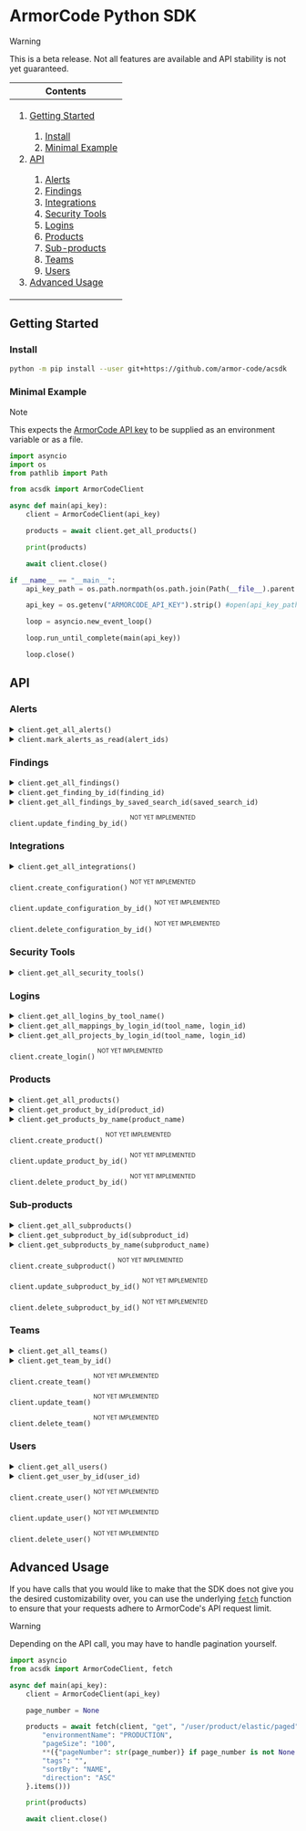 <!-- <img height="128px" width="128px" align="right" /> -->

# ArmorCode Python SDK

> [!WARNING]
> This is a beta release. Not all features are available and API stability is not yet guaranteed.

<table>
	<thead>
		<tr>
			<th align="center"><strong>Contents</strong></th>
		</tr>
	</thead>
	<tbody>
		<tr>
			<td>
				<ol>
					<li><a href="#getting-started">Getting Started</a></li>
					<ol>
						<li><a href="#install">Install</a></li>
						<li><a href="#minimal-example">Minimal Example</a></li>
					</ol>
					<li><a href="#api">API</a></li>
					<ol>
						<li><a href="#alerts">Alerts</a></li>
						<li><a href="#findings">Findings</a></li>
						<li><a href="#integrations">Integrations</a></li>
						<li><a href="#security-tools">Security Tools</a></li>
						<li><a href="#logins">Logins</a></li>
						<li><a href="#products">Products</a></li>
						<li><a href="#sub-products">Sub-products</a></li>
						<li><a href="#teams">Teams</a></li>
						<li><a href="#users">Users</a></li>
					</ol>
					<li><a href="#advanced-usage">Advanced Usage</a></li>
				</ol>
			</td>
		</tr>
	</tbody>
</table>


## Getting Started

### Install

```sh
python -m pip install --user git+https://github.com/armor-code/acsdk
```

### Minimal Example

> [!Note]
> This expects the [ArmorCode API key](https://support.armorcode.com/hc/en-us/articles/19447589108499-Generating-ArmorCode-API-Key) to be supplied as an environment variable or as a file.

```python
import asyncio
import os
from pathlib import Path

from acsdk import ArmorCodeClient

async def main(api_key):
    client = ArmorCodeClient(api_key)

    products = await client.get_all_products()

    print(products)

    await client.close()

if __name__ == "__main__":
    api_key_path = os.path.normpath(os.path.join(Path(__file__).parent.absolute(), "ArmorCode_API_key.txt"))

    api_key = os.getenv("ARMORCODE_API_KEY").strip() #open(api_key_path, "r").read().strip()

    loop = asyncio.new_event_loop()

    loop.run_until_complete(main(api_key))

    loop.close()
```

## API

### Alerts

<details><summary><code>client.get_all_alerts()</code></summary>

#### Example:

<table>
	<tbody>
		<tr>
			<th width="441"><strong>Python</strong></td>
			<th width="441"><strong>REST</strong></td>
		</tr>
		<tr>
			<td>

```python
alerts = await client.get_all_alerts()
```
</td>
			<td>

```http
GET https://app.armorcode.com/api/alerts
    ?severity=CRITICAL,HIGH
    &page=0
    &size=10
    &sort=createdAt,desc
```
</td>
		</tr>
	</tbody>
</table>

#### Response:

```json
{
    "content": [
        {
            "id": "A-1",
            "severity": "MEDIUM",
            "status": "OPEN",
            "armorcodeTicketId": "null",
            "ticketUrl": null,
            "title": "1 new GITLAB repository synced for installation 11214",
            "description": "1 new GITLAB repository synced for installation 11214",
            "product": {
                "id": null,
                "name": null
            },
            "subProduct": {
                "id": null,
                "name": null
            },
            "environment": {
                "id": null,
                "name": null
            },
            "createdAt": 1718025431642,
            "updatedAt": 1718025431642,
            "assignee": {
                "id": null,
                "name": null
            },
            "sourceName": "GIT_NEW_REPO_SYNCED",
            "notificationId": null,
            "state": "UNREAD",
            "payload": "{\"installationName\":\"INSTALLATION_NAME\",\"loginId\":11214,\"installationId\":11214,\"toolName\":\"GITLAB\"}",
            "category": "Integration"
        }
    ],
    "pageable": {
        "pageNumber": 0,
        "pageSize": 100,
        "sort": {
            "empty": false,
            "sorted": true,
            "unsorted": false
        },
        "offset": 0,
        "paged": true,
        "unpaged": false
    },
    "last": true,
    "totalElements": 1,
    "totalPages": 1,
    "first": true,
    "size": 100,
    "number": 0,
    "sort": {
        "empty": false,
        "sorted": true,
        "unsorted": false
    },
    "numberOfElements": 1,
    "empty": false
}
```

</details>

<details><summary><code>client.mark_alerts_as_read(alert_ids)</code></summary>

#### Example:

<table>
	<tbody>
		<tr>
			<th width="441"><strong>Python</strong></td>
			<th width="441"><strong>REST</strong></td>
		</tr>
		<tr>
			<td>

```python
await client.mark_alerts_as_read(alert_ids)
```
</td>
			<td>

```http
PUT https://app.armorcode.com/api/alerts/update
Content-Type: application/json

{
    "state": "READ",
    "id": ["1116"]
}
```
</td>
		</tr>
	</tbody>
</table>

#### Response:

```
Updated Alerts
```

</details>

### Findings

<details><summary><code>client.get_all_findings()</code></summary>

#### Example:

<table>
	<tbody>
		<tr>
			<th width="441"><strong>Python</strong></td>
			<th width="441"><strong>REST</strong></td>
		</tr>
		<tr>
			<td>

```python
findings = await client.get_all_findings()
```
</td>
			<td>

```http
POST https://app.armorcode.com/user/findings/
Content-Type: application/json

{
    "filters": {},
    "ignoreDuplicate": true,
    "ignoreMitigated": null,
    "sort": "",
    "sortColumns": [],
    "ticketStatusRequired": true,
    "page": 0,
    "size": 100
}
```
</td>
		</tr>
	</tbody>
</table>

#### Response:

```json
{
    "content": [
        {
            "ruleId": [
                "1.327",
                "1.20"
            ],
            "mitigation": "Patched version: 4.2.2",
            "impact": null,
            "stepsToReproduce": null,
            "description": "Versions 4.2.1 and earlier of `jsonwebtoken` are affected by a verification bypass vulnerability. This is a result of weak validation of the JWT algorithm type, occuring when an attacker is allowed to arbitrarily specify the JWT algorithm.\n\n\n\n\n## Recommendation\n\nUpdate to version 4.2.2 or later.\n\n ### References: \n- https://nvd.nist.gov/vuln/detail/CVE-2015-9235\n- https://github.com/auth0/node-jsonwebtoken/commit/1bb584bc382295eeb7ee8c4452a673a77a68b687\n- https://auth0.com/blog/2015/03/31/critical-vulnerabilities-in-json-web-token-libraries/\n- https://github.com/advisories/GHSA-c7hr-j4mj-j2w6\n- https://www.npmjs.com/advisories/17\n- https://www.timmclean.net/2015/02/25/jwt-alg-none.html",
            "source": "Dependabot",
            "severity": "CRITICAL",
            "armorcodeCategory": "Secrets",
            "findingCategory": "Vulnerability",
            "category": "Vulnerability",
            "status": "OPEN",
            "productStatus": "Active",
            "subProductStatuses": "Active",
            "id": 659573042,
            "tid": 161,
            "policy": null,
            "lastUpdated": 1717526668000,
            "createdAt": 1715361339000,
            "externalMappings": {},
            "title": "jsonwebtoken : = 0.4.0 - Verification Bypass in jsonwebtoken",
            "armorcodeTicket": [],
            "toolSeverity": "CRITICAL",
            "cwe": [
                "20"
            ],
            "cve": [
                "CVE-2015-9235"
            ],
            "product": {
                "id": 158036,
                "name": "PRODUCT_NAME"
            },
            "subProduct": {
                "id": 346991,
                "name": "SUBPRODUCT_NAME"
            },
            "environment": {
                "id": 679687,
                "name": "Production"
            },
            "securityOwner": {
                "id": null,
                "name": null
            },
            "owner": {
                "id": null,
                "name": null
            },
            "developer": "bjenkins-armorcode@gmail.com",
            "developerName": "Brian Jenkins",
            "toolId": "RVA_kwDOLpS_Gc8AAAABR2PYgQ",
            "filePath": "package.json",
            "url": "https://github.com/bjenkins-armorcode/juice-shop/security/dependabot/1",
            "lineNumber": null,
            "mitigated": false,
            "scan": 19280155,
            "scanType": [
                "SCA"
            ],
            "analysisType": "STATIC",
            "similarFindings": null,
            "additionalDetails": {
                "COMMIT_MESSAGE": "Import juice-shop",
                "FIXED_BY_DEVELOPER_EMAIL": "bjenkins-armorcode@gmail.com",
                "isCISAKEV": false,
                "FIXED_COMMIT_MESSAGE": "Import juice-shop",
                "cvssVectorV2": "CVSS:3.0/AV:N/AC:L/PR:N/UI:N/S:U/C:H/I:H/A:H",
                "COMMIT_URL": "https://github.com/bjenkins-armorcode/juice-shop/commit/71513add1e6e56dc66395fdc7f405e7eb8953d31",
                "cvssVectorV3": "CVSS:3.0/AV:N/AC:L/PR:N/UI:N/S:U/C:H/I:H/A:H",
                "epssScore": 0.75142,
                "repositoryName": "bjenkins-armorcode/juice-shop",
                "FIXED_COMMIT_URL": "https://github.com/bjenkins-armorcode/juice-shop/commit/71513add1e6e56dc66395fdc7f405e7eb8953d31",
                "componentFixVersions": "4.2.2",
                "repositoryUrl": "https://github.com/bjenkins-armorcode/juice-shop",
                "cveUsed": "CVE-2015-9235",
                "aeName": "Production",
                "exploited": false,
                "FIXED_BY_DEVELOPER_NAME": "Brian Jenkins",
                "dateSource": "tool",
                "scanType": "SCA",
                "toolFindingStatus": "OPEN",
                "category": "Vulnerability",
                "aatiScore": 8.04,
                "toolStatusOriginal": "OPEN",
                "cvePublishedDate": 1527625740000,
                "cveLastModifiedVulDate": 1570662900000
            },
            "slaBreached": true,
            "unsupressTime": null,
            "componentName": "jsonwebtoken",
            "componentVersion": "= 0.4.0",
            "slaDueDate": 1715019036000,
            "triageDueDate": 1714587036000,
            "remediationDueDate": null,
            "underReview": null,
            "proposedData": null,
            "tagsMetaMap": {
                "SUBPRODUCT": []
            },
            "team": {
                "id": null,
                "name": null
            },
            "tags": [],
            "foundOn": 1714414236000,
            "foundOnDate": 1714414236000,
            "baseScore": 9.8,
            "impactScore": 5.9,
            "exploitabilityScore": 3.9,
            "publishedDate": 1527625740000,
            "lastModifiedDate": 1570662900000,
            "issueResolved": null,
            "toolFindingStatus": "OPEN",
            "toolStatusOriginal": null,
            "cvssVector": "CVSS:3.0/AV:N/AC:L/PR:N/UI:N/S:U/C:H/I:H/A:H",
            "newUrl": null,
            "findingScore": 5.1,
            "riskScore": null,
            "armorcodeProjects": null,
            "vendor": null,
            "subProductVersion": null,
            "productVersion": null,
            "mitigatedAt": null,
            "lastTriagedDate": null,
            "lastConfirmDate": null,
            "lastFalsePositiveDate": null,
            "lastOpenDate": 1715361339930,
            "lastAcceptRiskDate": null,
            "lastSuppressDate": null,
            "lastSeenDate": 1715299200000,
            "lastTriagedDateTime": null,
            "lastConfirmDateTime": null,
            "lastFalsePositiveDateTime": null,
            "lastOpenDateTime": 1715361339000,
            "lastAcceptRiskDateTime": null,
            "lastSuppressDateTime": null,
            "lastControlledDateTime": null,
            "lastInProgressDateTime": null,
            "lastTriageDateTime": null,
            "indirectExportFields": null,
            "assetScore": null,
            "comments": null,
            "history": null,
            "exploitMetaInfo": null,
            "attachments": null,
            "tagsUsedForAssetScore": [],
            "versionFindingsCount": null,
            "correlatedFindingsCount": null,
            "vmHostIpAddresses": null,
            "riskRegisters": null,
            "ctiScore": null,
            "cwesStrings": [
                "CWE-20"
            ],
            "assessment": []
        }
    ],
    "pageable": {
        "pageNumber": 0,
        "pageSize": 100,
        "sort": {
            "sorted": true,
            "empty": false,
            "unsorted": false
        },
        "offset": 0,
        "paged": true,
        "unpaged": false
    },
    "last": false,
    "totalElements": 1,
    "totalPages": 1,
    "first": true,
    "size": 100,
    "number": 0,
    "sort": {
        "sorted": true,
        "empty": false,
        "unsorted": false
    },
    "numberOfElements": 1,
    "empty": false
}
```

</details>

<details><summary><code>client.get_finding_by_id(finding_id)</code></summary>

#### Example:

<table>
	<tbody>
		<tr>
			<th width="441"><strong>Python</strong></td>
			<th width="441"><strong>REST</strong></td>
		</tr>
		<tr>
			<td>

```python
finding = await client.get_finding_by_id(finding_id)
```
</td>
			<td>

```http
GET https://app.armorcode.com/user/findings/{{finding_id}}
```
</td>
		</tr>
	</tbody>
</table>

#### Response:

```json
{
    "ruleId": [
        "1.327",
        "1.20"
    ],
    "mitigation": "Patched version: 4.2.2",
    "impact": null,
    "stepsToReproduce": null,
    "description": "Versions 4.2.1 and earlier of `jsonwebtoken` are affected by a verification bypass vulnerability. This is a result of weak validation of the JWT algorithm type, occuring when an attacker is allowed to arbitrarily specify the JWT algorithm.\n\n\n\n\n## Recommendation\n\nUpdate to version 4.2.2 or later.\n\n ### References: \n- https://nvd.nist.gov/vuln/detail/CVE-2015-9235\n- https://github.com/auth0/node-jsonwebtoken/commit/1bb584bc382295eeb7ee8c4452a673a77a68b687\n- https://auth0.com/blog/2015/03/31/critical-vulnerabilities-in-json-web-token-libraries/\n- https://github.com/advisories/GHSA-c7hr-j4mj-j2w6\n- https://www.npmjs.com/advisories/17\n- https://www.timmclean.net/2015/02/25/jwt-alg-none.html",
    "source": "Dependabot",
    "severity": "CRITICAL",
    "armorcodeCategory": "Secrets",
    "findingCategory": "Vulnerability",
    "category": "Vulnerability",
    "status": "OPEN",
    "productStatus": "Active",
    "subProductStatuses": "Active",
    "id": 659573042,
    "tid": 161,
    "policy": null,
    "lastUpdated": 1717526668000,
    "createdAt": 1715361339000,
    "externalMappings": {},
    "title": "jsonwebtoken : = 0.4.0 - Verification Bypass in jsonwebtoken",
    "armorcodeTicket": [],
    "toolSeverity": "CRITICAL",
    "cwe": [
        "20"
    ],
    "cve": [
        "CVE-2015-9235"
    ],
    "product": {
        "id": 158036,
        "name": "PRODUCT_NAME"
    },
    "subProduct": {
        "id": 346991,
        "name": "SUBPRODUCT_NAME"
    },
    "environment": {
        "id": 679687,
        "name": "Production"
    },
    "securityOwner": {
        "id": null,
        "name": null
    },
    "owner": {
        "id": null,
        "name": null
    },
    "developer": "bjenkins-armorcode@gmail.com",
    "developerName": "Brian Jenkins",
    "toolId": "RVA_kwDOLpS_Gc8AAAABR2PYgQ",
    "filePath": "package.json",
    "url": "https://github.com/bjenkins-armorcode/juice-shop/security/dependabot/1",
    "lineNumber": null,
    "mitigated": false,
    "scan": 19280155,
    "scanType": [
        "SCA"
    ],
    "analysisType": "STATIC",
    "similarFindings": null,
    "additionalDetails": {
        "COMMIT_MESSAGE": "Import juice-shop",
        "FIXED_BY_DEVELOPER_EMAIL": "bjenkins-armorcode@gmail.com",
        "isCISAKEV": false,
        "FIXED_COMMIT_MESSAGE": "Import juice-shop",
        "cvssVectorV2": "CVSS:3.0/AV:N/AC:L/PR:N/UI:N/S:U/C:H/I:H/A:H",
        "COMMIT_URL": "https://github.com/bjenkins-armorcode/juice-shop/commit/71513add1e6e56dc66395fdc7f405e7eb8953d31",
        "cvssVectorV3": "CVSS:3.0/AV:N/AC:L/PR:N/UI:N/S:U/C:H/I:H/A:H",
        "epssScore": 0.75142,
        "repositoryName": "bjenkins-armorcode/juice-shop",
        "FIXED_COMMIT_URL": "https://github.com/bjenkins-armorcode/juice-shop/commit/71513add1e6e56dc66395fdc7f405e7eb8953d31",
        "componentFixVersions": "4.2.2",
        "repositoryUrl": "https://github.com/bjenkins-armorcode/juice-shop",
        "cveUsed": "CVE-2015-9235",
        "aeName": "Production",
        "exploited": false,
        "FIXED_BY_DEVELOPER_NAME": "Brian Jenkins",
        "dateSource": "tool",
        "scanType": "SCA",
        "toolFindingStatus": "OPEN",
        "category": "Vulnerability",
        "aatiScore": 8.04,
        "toolStatusOriginal": "OPEN",
        "cvePublishedDate": 1527625740000,
        "cveLastModifiedVulDate": 1570662900000
    },
    "slaBreached": true,
    "unsupressTime": null,
    "componentName": "jsonwebtoken",
    "componentVersion": "= 0.4.0",
    "slaDueDate": 1715019036000,
    "triageDueDate": 1714587036000,
    "remediationDueDate": null,
    "underReview": null,
    "proposedData": null,
    "tagsMetaMap": {
        "SUBPRODUCT": []
    },
    "team": {
        "id": null,
        "name": null
    },
    "tags": [],
    "foundOn": 1714414236000,
    "foundOnDate": 1714414236000,
    "baseScore": 9.8,
    "impactScore": 5.9,
    "exploitabilityScore": 3.9,
    "publishedDate": 1527625740000,
    "lastModifiedDate": 1570662900000,
    "issueResolved": null,
    "toolFindingStatus": "OPEN",
    "toolStatusOriginal": null,
    "cvssVector": "CVSS:3.0/AV:N/AC:L/PR:N/UI:N/S:U/C:H/I:H/A:H",
    "newUrl": null,
    "findingScore": 5.1,
    "riskScore": null,
    "armorcodeProjects": null,
    "vendor": null,
    "subProductVersion": null,
    "productVersion": null,
    "mitigatedAt": null,
    "lastTriagedDate": null,
    "lastConfirmDate": null,
    "lastFalsePositiveDate": null,
    "lastOpenDate": 1715361339930,
    "lastAcceptRiskDate": null,
    "lastSuppressDate": null,
    "lastSeenDate": 1715299200000,
    "lastTriagedDateTime": null,
    "lastConfirmDateTime": null,
    "lastFalsePositiveDateTime": null,
    "lastOpenDateTime": 1715361339000,
    "lastAcceptRiskDateTime": null,
    "lastSuppressDateTime": null,
    "lastControlledDateTime": null,
    "lastInProgressDateTime": null,
    "lastTriageDateTime": null,
    "indirectExportFields": null,
    "assetScore": null,
    "comments": null,
    "history": null,
    "exploitMetaInfo": null,
    "attachments": null,
    "tagsUsedForAssetScore": [],
    "versionFindingsCount": null,
    "correlatedFindingsCount": null,
    "vmHostIpAddresses": null,
    "riskRegisters": null,
    "ctiScore": null,
    "cwesStrings": [
        "CWE-20"
    ],
    "assessment": []
}
```

</details>

<!--  -->

<details><summary><code>client.get_all_findings_by_saved_search_id(saved_search_id)</code></summary>

#### Example:

<table>
	<tbody>
		<tr>
			<th width="441"><strong>Python</strong></td>
			<th width="441"><strong>REST</strong></td>
		</tr>
		<tr>
			<td>

```python
findings = await client.get_all_findings_by_saved_search_id(saved_search_id)
```
</td>
			<td>

```http
GET https://app.armorcode.com/user/findings/saved-search/{{saved_search_id}}
    ?page=0
    &size=100
```
</td>
		</tr>
	</tbody>
</table>

#### Response:

```json
{
    "content": [
        {
            "ruleId": [
                "1.327",
                "1.20"
            ],
            "mitigation": "Patched version: 4.2.2",
            "impact": null,
            "stepsToReproduce": null,
            "description": "Versions 4.2.1 and earlier of `jsonwebtoken` are affected by a verification bypass vulnerability. This is a result of weak validation of the JWT algorithm type, occuring when an attacker is allowed to arbitrarily specify the JWT algorithm.\n\n\n\n\n## Recommendation\n\nUpdate to version 4.2.2 or later.\n\n ### References: \n- https://nvd.nist.gov/vuln/detail/CVE-2015-9235\n- https://github.com/auth0/node-jsonwebtoken/commit/1bb584bc382295eeb7ee8c4452a673a77a68b687\n- https://auth0.com/blog/2015/03/31/critical-vulnerabilities-in-json-web-token-libraries/\n- https://github.com/advisories/GHSA-c7hr-j4mj-j2w6\n- https://www.npmjs.com/advisories/17\n- https://www.timmclean.net/2015/02/25/jwt-alg-none.html",
            "source": "Dependabot",
            "severity": "CRITICAL",
            "armorcodeCategory": "Secrets",
            "findingCategory": "Vulnerability",
            "category": "Vulnerability",
            "status": "OPEN",
            "productStatus": "Active",
            "subProductStatuses": "Active",
            "id": 659573042,
            "tid": 161,
            "policy": null,
            "lastUpdated": 1717526668000,
            "createdAt": 1715361339000,
            "externalMappings": {},
            "title": "jsonwebtoken : = 0.4.0 - Verification Bypass in jsonwebtoken",
            "armorcodeTicket": [],
            "toolSeverity": "CRITICAL",
            "cwe": [
                "20"
            ],
            "cve": [
                "CVE-2015-9235"
            ],
            "product": {
                "id": 158036,
                "name": "PRODUCT_NAME"
            },
            "subProduct": {
                "id": 346991,
                "name": "SUBPRODUCT_NAME"
            },
            "environment": {
                "id": 679687,
                "name": "Production"
            },
            "securityOwner": {
                "id": null,
                "name": null
            },
            "owner": {
                "id": null,
                "name": null
            },
            "developer": "bjenkins-armorcode@gmail.com",
            "developerName": "Brian Jenkins",
            "toolId": "RVA_kwDOLpS_Gc8AAAABR2PYgQ",
            "filePath": "package.json",
            "url": "https://github.com/bjenkins-armorcode/juice-shop/security/dependabot/1",
            "lineNumber": null,
            "mitigated": false,
            "scan": 19280155,
            "scanType": [
                "SCA"
            ],
            "analysisType": "STATIC",
            "similarFindings": null,
            "additionalDetails": {
                "COMMIT_MESSAGE": "Import juice-shop",
                "FIXED_BY_DEVELOPER_EMAIL": "bjenkins-armorcode@gmail.com",
                "isCISAKEV": false,
                "FIXED_COMMIT_MESSAGE": "Import juice-shop",
                "cvssVectorV2": "CVSS:3.0/AV:N/AC:L/PR:N/UI:N/S:U/C:H/I:H/A:H",
                "COMMIT_URL": "https://github.com/bjenkins-armorcode/juice-shop/commit/71513add1e6e56dc66395fdc7f405e7eb8953d31",
                "cvssVectorV3": "CVSS:3.0/AV:N/AC:L/PR:N/UI:N/S:U/C:H/I:H/A:H",
                "epssScore": 0.75142,
                "repositoryName": "bjenkins-armorcode/juice-shop",
                "FIXED_COMMIT_URL": "https://github.com/bjenkins-armorcode/juice-shop/commit/71513add1e6e56dc66395fdc7f405e7eb8953d31",
                "componentFixVersions": "4.2.2",
                "repositoryUrl": "https://github.com/bjenkins-armorcode/juice-shop",
                "cveUsed": "CVE-2015-9235",
                "aeName": "Production",
                "exploited": false,
                "FIXED_BY_DEVELOPER_NAME": "Brian Jenkins",
                "dateSource": "tool",
                "scanType": "SCA",
                "toolFindingStatus": "OPEN",
                "category": "Vulnerability",
                "aatiScore": 8.04,
                "toolStatusOriginal": "OPEN",
                "cvePublishedDate": 1527625740000,
                "cveLastModifiedVulDate": 1570662900000
            },
            "slaBreached": true,
            "unsupressTime": null,
            "componentName": "jsonwebtoken",
            "componentVersion": "= 0.4.0",
            "slaDueDate": 1715019036000,
            "triageDueDate": 1714587036000,
            "remediationDueDate": null,
            "underReview": null,
            "proposedData": null,
            "tagsMetaMap": {
                "SUBPRODUCT": []
            },
            "team": {
                "id": null,
                "name": null
            },
            "tags": [],
            "foundOn": 1714414236000,
            "foundOnDate": 1714414236000,
            "baseScore": 9.8,
            "impactScore": 5.9,
            "exploitabilityScore": 3.9,
            "publishedDate": 1527625740000,
            "lastModifiedDate": 1570662900000,
            "issueResolved": null,
            "toolFindingStatus": "OPEN",
            "toolStatusOriginal": null,
            "cvssVector": "CVSS:3.0/AV:N/AC:L/PR:N/UI:N/S:U/C:H/I:H/A:H",
            "newUrl": null,
            "findingScore": 5.1,
            "riskScore": null,
            "armorcodeProjects": null,
            "vendor": null,
            "subProductVersion": null,
            "productVersion": null,
            "mitigatedAt": null,
            "lastTriagedDate": null,
            "lastConfirmDate": null,
            "lastFalsePositiveDate": null,
            "lastOpenDate": 1715361339930,
            "lastAcceptRiskDate": null,
            "lastSuppressDate": null,
            "lastSeenDate": 1715299200000,
            "lastTriagedDateTime": null,
            "lastConfirmDateTime": null,
            "lastFalsePositiveDateTime": null,
            "lastOpenDateTime": 1715361339000,
            "lastAcceptRiskDateTime": null,
            "lastSuppressDateTime": null,
            "lastControlledDateTime": null,
            "lastInProgressDateTime": null,
            "lastTriageDateTime": null,
            "indirectExportFields": null,
            "assetScore": null,
            "comments": null,
            "history": null,
            "exploitMetaInfo": null,
            "attachments": null,
            "tagsUsedForAssetScore": [],
            "versionFindingsCount": null,
            "correlatedFindingsCount": null,
            "vmHostIpAddresses": null,
            "riskRegisters": null,
            "ctiScore": null,
            "cwesStrings": [
                "CWE-20"
            ],
            "assessment": []
        }
    ],
    "pageable": {
        "pageNumber": 0,
        "pageSize": 100,
        "sort": {
            "sorted": true,
            "empty": false,
            "unsorted": false
        },
        "offset": 0,
        "paged": true,
        "unpaged": false
    },
    "last": false,
    "totalElements": 1,
    "totalPages": 1,
    "first": true,
    "size": 100,
    "number": 0,
    "sort": {
        "sorted": true,
        "empty": false,
        "unsorted": false
    },
    "numberOfElements": 1,
    "empty": false
}
```

</details>


`client.update_finding_by_id()` <sup><sup>NOT YET IMPLEMENTED</sup></sup>

### Integrations

<details><summary><code>client.get_all_integrations()</code></summary>

#### Example:

<table>
	<tbody>
		<tr>
			<th width="441"><strong>Python</strong></td>
			<th width="441"><strong>REST</strong></td>
		</tr>
		<tr>
			<td>

```python
integrations = await client.get_all_integrations()
```
</td>
			<td>

```http
GET https://app.armorcode.com/user/tools/integration-tools/status
```
</td>
		</tr>
	</tbody>
</table>

#### Response:

```json
[
    {
        "toolName": "APIKEY",
        "toolType": "INTEGRATION",
        "toolId": "APIKEY",
        "configurationStatus": "ACTIVE",
        "integrations": 1,
        "operationalStatus": "ACTIVE",
        "scanStatus": null,
        "executionDate": 1717766692000,
        "version": null,
        "isAuditEnabled": false,
        "businessUnitId": null,
        "tenant": null,
        "productId": null,
        "subProductId": null,
        "isShareable": null,
        "operationalStatusMessage": null,
        "activeCount": 1,
        "inactiveCount": 0,
        "configErrorCount": 0
    }
]
```

</details>

`client.create_configuration()` <sup><sup>NOT YET IMPLEMENTED</sup></sup>

`client.update_configuration_by_id()` <sup><sup>NOT YET IMPLEMENTED</sup></sup>

`client.delete_configuration_by_id()` <sup><sup>NOT YET IMPLEMENTED</sup></sup>

### Security Tools

<details><summary><code>client.get_all_security_tools()</code></summary>

#### Example:

<table>
	<tbody>
		<tr>
			<th width="441"><strong>Python</strong></td>
			<th width="441"><strong>REST</strong></td>
		</tr>
		<tr>
			<td>

```python
security_tools = await client.get_all_security_tools()
```
</td>
			<td>

```http
GET https://app.armorcode.com/user/tools/appsec-tools/status
```
</td>
		</tr>
	</tbody>
</table>

#### Response:

```json
[
    {
        "toolName": "Snyk",
        "toolType": "SCA/SAST/Container Security/IaC",
        "toolId": "SNYK",
        "configurationStatus": "ACTIVE",
        "integrations": 1,
        "operationalStatus": "ACTIVE",
        "scanStatus": null,
        "executionDate": 1721911072000,
        "version": [],
        "isAuditEnabled": true,
        "businessUnitId": null,
        "tenant": null,
        "productId": null,
        "subProductId": null,
        "isShareable": true,
        "operationalStatusMessage": "",
        "activeCount": 1,
        "inactiveCount": 0,
        "configErrorCount": 0
    }
]
```

</details>

### Logins

<details><summary><code>client.get_all_logins_by_tool_name()</code></summary>

#### Example:

<table>
	<tbody>
		<tr>
			<th width="441"><strong>Python</strong></td>
			<th width="441"><strong>REST</strong></td>
		</tr>
		<tr>
			<td>

```python
logins = await client.get_all_logins_by_tool_name(tool_name)
```
</td>
			<td>

```http
GET https://app.armorcode.com/user/tools/generic/login_details/{{tool_name}}
```
</td>
		</tr>
	</tbody>
</table>

#### Response:

```json
{
    "configurations": [
        {
            "name": "CONFIGURATION_NAME",
            "shareable": false,
            "id": 51704,
            "total_configurations": 1,
            "status": "ENABLED",
            "apiEndpoint": "https://api.snyk.io/",
            "bot_id": null,
            "expires_in": null,
            "refresh_expires_in": null,
            "scope": null,
            "token_type": null
        }
    ]
}
```

</details>

<details><summary><code>client.get_all_mappings_by_login_id(tool_name, login_id)</code></summary>

#### Example:

<table>
	<tbody>
		<tr>
			<th width="441"><strong>Python</strong></td>
			<th width="441"><strong>REST</strong></td>
		</tr>
		<tr>
			<td>

```python
mappings = await client.get_all_mappings_by_login_id(tool_name, login_id)
```
</td>
			<td>

```http
POST https://app.armorcode.com/user/tools/generic/configurations/{{toolName}}
Content-Type: application/json

{
    "size": 10,
    "sort": "createdAt,desc",
    "sortOrder": "desc",
    "sortColumn": "createdAt",
    "filters": {},
    "toolType": "PULL",
    "loginId": {{loginId}},
    "toolFilters": {}
}
```
</td>
		</tr>
	</tbody>
</table>

#### Response:

```json
{
    "configurations": [
        {
            "id": 1120009,
            "tool_name": "Snyk",
            "product_name": "PRODUCT_NAME",
            "product_id": 202687,
            "sub_product_id": 235781,
            "sub_product_name": "SUBPRODUCT_NAME",
            "environment": "Production",
            "suspended": false,
            "operationalStatus": "ACTIVE",
            "lastConnected": 1721911072000,
            "scanStatus": "PASSED",
            "scanLastRun": 1721853107275,
            "scanNextRun": 1721914671989,
            "scanId": 946109,
            "login_id": 51704,
            "lastToolScanDate": 1721853107275,
            "metaDetails": null,
            "lastToolAssessmentDate": null,
            "latestIngestionFailureTime": null,
            "frequency": 2,
            "frequencyUnit": "DAYS",
            "engagementId": null,
            "webhookEnabled": null,
            "displayName": null,
            "exploitMaturity": "",
            "orgId": "75ab4acb-f7b0-4531-9066-4105ac959a82",
            "orgName": "ORGANIZATION_NAME",
            "origin": "",
            "project_type": "project",
            "projectId": "PROJECT_ID",
            "projectName": "PROJECT_NAME",
            "scanType": "",
            "tags": null,
            "targetId": "6b88e0d1-9cdc-4c50-93f2-f3fb2d0e29cd"
        }
    ],
    "totalElements": 1
}
```

</details>

<details><summary><code>client.get_all_projects_by_login_id(tool_name, login_id)</code></summary>

#### Example:

<table>
	<tbody>
		<tr>
			<th width="441"><strong>Python</strong></td>
			<th width="441"><strong>REST</strong></td>
		</tr>
		<tr>
			<td>

```python
projects = await client.get_all_projects_by_login_id(tool_name, login_id)
```
</td>
			<td>

```http
GET https://app.armorcode.com/user/tools/generic/configurations/{{toolName}}/project
    ?login_id={{loginId}}
    &page=0

```
</td>
		</tr>
	</tbody>
</table>

#### Response:

```json
{
    "projects": [
        {
            "name": "TheRedHatter/hello-world",
            "id": "TheRedHatter/hello-world",
            "mappedStatus": null,
            "versions": null,
            "projectStatus": null,
            "otherProperties": {
                "orgId": "75ab4acb-f7b0-4531-9066-4105ac959a82",
                "orgName": "ORGANIZATION_NAME",
                "origin": "github",
                "projectStatus": "ACTIVE",
                "references": [
                    "master"
                ],
                "actualProjectId": "ca50e06b-d026-435a-8a9e-f7c123a5199a",
                "targetId": "6b88e0d1-9cdc-4c50-93f2-f3fb2d0e29cd",
                "displayName": "TheRedHatter/hello-world",
                "tags": "{\"snyk.projecttarget\":[\"theredhatter/hello-world\"],\"snyk.origin\":[\"github\"],\"snyk.projectowner\":[\"theredhatter\"],\"snyk.projecttype\":[\"sast\"],\"snyk.orgname\":[\"organization name\"],\"snyk.projectrepourl\":[\"https://github.com/theredhatter/hello-world\"],\"snyk.targetreference\":[\"master\"]}"
            },
            "tags": null
        }
    ],
    "page": 1,
    "total": 1,
    "next": false,
    "isListFromCachedProjects": null,
    "message": null,
    "pageAfter": null
}
```

</details>


`client.create_login()` <sup><sup>NOT YET IMPLEMENTED</sup></sup>

### Products

<details><summary><code>client.get_all_products()</code></summary>

#### Example:

<table>
	<tbody>
		<tr>
			<th width="441"><strong>Python</strong></td>
			<th width="441"><strong>REST</strong></td>
		</tr>
		<tr>
			<td>

```python
products = await client.get_all_products()
```
</td>
			<td>

```http
GET https://app.armorcode.com/user/product/elastic/paged
	?environmentName=PRODUCTION
	&pageSize=20
	&pageNumber=0
	&tags=
	&sortBy=NAME
	&direction=ASC
```
</td>
		</tr>
	</tbody>
</table>

#### Response:

```json
{
    "content": [
        {
            "id": "202687",
            "createdAtDate": 1721911006000,
            "updatedAtDate": 1721911006000,
            "createdBy": "bjenkins@armorcode.io",
            "updatedBy": "bjenkins@armorcode.io",
            "isDeleted": false,
            "isPublished": true,
            "updateSource": null,
            "tenant": 295,
            "businessUnitId": 1283,
            "name": "PRODUCT_NAME",
            "type": 1,
            "types": null,
            "description": null,
            "status": "Active",
            "versionNumber": null,
            "category": null,
            "revenueImpact": null,
            "environment": null,
            "classType": "Software only",
            "hostedCloud": null,
            "complianceRequireds": null,
            "userRecords": null,
            "businessOwner": null,
            "businessOwnerName": null,
            "businessOwnerEmail": null,
            "securityOwner": null,
            "securityOwnerName": null,
            "securityOwnerEmail": null,
            "engineeringOwner": null,
            "engineeringOwnerName": null,
            "engineeringOwnerEmail": null,
            "supportOwner": null,
            "supportOwnerName": null,
            "supportOwnerEmail": null,
            "complianceOwner": null,
            "complianceOwnerName": null,
            "complianceOwnerEmail": null,
            "teamId": null,
            "teamName": null,
            "complianceRequired": true,
            "publicCloud": true,
            "internetFacing": true,
            "score": null,
            "risk": null,
            "tier": null,
            "confidentialityRequirement": "Not Defined",
            "confidentiality": "None",
            "availabilityRequirement": "Low",
            "availability": "None",
            "attackingVector": "Network",
            "confidentialityOptions": "",
            "impact": null,
            "likelihood": null,
            "tags": null,
            "slaTemplateId": null,
            "subProductCount": 1,
            "riskCalculationType": null,
            "mostRiskySubProduct": null,
            "artifacts": [],
            "tagList": [],
            "sourceProvidedId": null,
            "riskyFinding": null,
            "unusedRecommendedTools": null,
            "riskCachedProperties": null,
            "deleted": false,
            "published": true
        }
    ],
    "pageable": {
        "pageNumber": 0,
        "pageSize": 100,
        "sort": {
            "empty": false,
            "sorted": true,
            "unsorted": false
        },
        "offset": 0,
        "paged": true,
        "unpaged": false
    },
    "last": true,
    "totalElements": 1,
    "totalPages": 1,
    "first": true,
    "size": 100,
    "number": 0,
    "sort": {
        "empty": false,
        "sorted": true,
        "unsorted": false
    },
    "numberOfElements": 1,
    "empty": false
}
```

</details>

<details><summary><code>client.get_product_by_id(product_id)</code></summary>

#### Example:

<table>
	<tbody>
		<tr>
			<th width="441"><strong>Python</strong></td>
			<th width="441"><strong>REST</strong></td>
		</tr>
		<tr>
			<td>

```python
product = await client.get_product_by_id(product_id)
```
</td>
			<td>

```http
GET https://app.armorcode.com/user/product/{{productId}}
```
</td>
		</tr>
	</tbody>
</table>

#### Response:

```json
{
    "id": "202687",
    "createdAtDate": 1721911006000,
    "updatedAtDate": 1721911006000,
    "createdBy": "bjenkins@armorcode.io",
    "updatedBy": "bjenkins@armorcode.io",
    "isDeleted": false,
    "isPublished": true,
    "updateSource": null,
    "tenant": 295,
    "businessUnitId": 1283,
    "name": "PRODUCT_NAME",
    "type": 1,
    "types": null,
    "description": null,
    "status": "Active",
    "versionNumber": null,
    "category": null,
    "revenueImpact": null,
    "environment": null,
    "classType": "Software only",
    "hostedCloud": null,
    "complianceRequireds": null,
    "userRecords": null,
    "businessOwner": null,
    "businessOwnerName": null,
    "businessOwnerEmail": null,
    "securityOwner": null,
    "securityOwnerName": null,
    "securityOwnerEmail": null,
    "engineeringOwner": null,
    "engineeringOwnerName": null,
    "engineeringOwnerEmail": null,
    "supportOwner": null,
    "supportOwnerName": null,
    "supportOwnerEmail": null,
    "complianceOwner": null,
    "complianceOwnerName": null,
    "complianceOwnerEmail": null,
    "teamId": null,
    "teamName": null,
    "complianceRequired": true,
    "publicCloud": true,
    "internetFacing": true,
    "score": null,
    "risk": null,
    "tier": null,
    "confidentialityRequirement": "Not Defined",
    "confidentiality": "None",
    "availabilityRequirement": "Low",
    "availability": "None",
    "attackingVector": "Network",
    "confidentialityOptions": "",
    "impact": null,
    "likelihood": null,
    "tags": null,
    "slaTemplateId": null,
    "subProductCount": 1,
    "riskCalculationType": null,
    "mostRiskySubProduct": null,
    "artifacts": [],
    "tagList": [],
    "sourceProvidedId": null,
    "riskyFinding": null,
    "unusedRecommendedTools": null,
    "riskCachedProperties": null,
    "deleted": false,
    "published": true
}
```

</details>

<details><summary><code>client.get_products_by_name(product_name)</code></summary>

#### Example:

<table>
	<tbody>
		<tr>
			<th width="441"><strong>Python</strong></td>
			<th width="441"><strong>REST</strong></td>
		</tr>
		<tr>
			<td>

```python
products = await client.get_products_by_name(product_name)
```
</td>
			<td>

```http
N/A
```
</td>
		</tr>
	</tbody>
</table>

#### Response:

```json
[
    {
        "id": "202687",
        "createdAtDate": 1721911006000,
        "updatedAtDate": 1721911006000,
        "createdBy": "bjenkins@armorcode.io",
        "updatedBy": "bjenkins@armorcode.io",
        "isDeleted": false,
        "isPublished": true,
        "updateSource": null,
        "tenant": 295,
        "businessUnitId": 1283,
        "name": "PRODUCT_NAME",
        "type": 1,
        "types": null,
        "description": null,
        "status": "Active",
        "versionNumber": null,
        "category": null,
        "revenueImpact": null,
        "environment": null,
        "classType": "Software only",
        "hostedCloud": null,
        "complianceRequireds": null,
        "userRecords": null,
        "businessOwner": null,
        "businessOwnerName": null,
        "businessOwnerEmail": null,
        "securityOwner": null,
        "securityOwnerName": null,
        "securityOwnerEmail": null,
        "engineeringOwner": null,
        "engineeringOwnerName": null,
        "engineeringOwnerEmail": null,
        "supportOwner": null,
        "supportOwnerName": null,
        "supportOwnerEmail": null,
        "complianceOwner": null,
        "complianceOwnerName": null,
        "complianceOwnerEmail": null,
        "teamId": null,
        "teamName": null,
        "complianceRequired": true,
        "publicCloud": true,
        "internetFacing": true,
        "score": null,
        "risk": null,
        "tier": null,
        "confidentialityRequirement": "Not Defined",
        "confidentiality": "None",
        "availabilityRequirement": "Low",
        "availability": "None",
        "attackingVector": "Network",
        "confidentialityOptions": "",
        "impact": null,
        "likelihood": null,
        "tags": null,
        "slaTemplateId": null,
        "subProductCount": 1,
        "riskCalculationType": null,
        "mostRiskySubProduct": null,
        "artifacts": [],
        "tagList": [],
        "sourceProvidedId": null,
        "riskyFinding": null,
        "unusedRecommendedTools": null,
        "riskCachedProperties": null,
        "deleted": false,
        "published": true
    }
]
```

</details>


`client.create_product()` <sup><sup>NOT YET IMPLEMENTED</sup></sup>

`client.update_product_by_id()` <sup><sup>NOT YET IMPLEMENTED</sup></sup>

`client.delete_product_by_id()` <sup><sup>NOT YET IMPLEMENTED</sup></sup>

### Sub-products

<details><summary><code>client.get_all_subproducts()</code></summary>

#### Example:

<table>
	<tbody>
		<tr>
			<th width="441"><strong>Python</strong></td>
			<th width="441"><strong>REST</strong></td>
		</tr>
		<tr>
			<td>

```python
subproducts = await client.get_all_subproducts()
```
</td>
			<td>

```http
GET https://app.armorcode.com/user/sub-product/elastic
    ?environmentName=PRODUCTION
    &pageSize=20
    &pageNumber=0
    &tags=
    &sortBy=NAME
    &direction=ASC
```
</td>
		</tr>
	</tbody>
</table>

#### Response:

```json
{
    "content": [
        {
            "id": "235781",
            "createdAtDate": 1721911018000,
            "updatedAtDate": 1721911018000,
            "createdBy": "bjenkins@armorcode.io",
            "updatedBy": "bjenkins@armorcode.io",
            "isDeleted": false,
            "isPublished": true,
            "updateSource": null,
            "tenant": 295,
            "businessUnitId": 1283,
            "name": "SUBPRODUCT_NAME",
            "description": null,
            "versionNumber": null,
            "category": null,
            "repoLink": null,
            "repoType": null,
            "technologies": "",
            "programmingLanguage": "",
            "type": null,
            "types": [],
            "origin": null,
            "businessOwner": null,
            "businessOwnerName": null,
            "businessOwnerEmail": null,
            "securityOwner": null,
            "securityOwnerName": null,
            "securityOwnerEmail": null,
            "engineeringOwner": null,
            "engineeringOwnerName": null,
            "engineeringOwnerEmail": null,
            "supportOwner": null,
            "supportOwnerName": null,
            "supportOwnerEmail": null,
            "complianceOwner": null,
            "complianceOwnerName": null,
            "complianceOwnerEmail": null,
            "teamId": null,
            "teamName": null,
            "complianceRequired": false,
            "publicCloud": true,
            "internetFacing": true,
            "parent": 202687,
            "parentName": "PRODUCT_NAME",
            "score": null,
            "risk": null,
            "confidentialityRequirement": "Not Defined",
            "confidentiality": "None",
            "availabilityRequirement": "Low",
            "availability": "None",
            "attackingVector": "Network",
            "confidentialityOptions": "",
            "impact": null,
            "likelihood": null,
            "tags": null,
            "cloneSourceSubProductId": null,
            "cloneSourceSubProductName": null,
            "errorTools": null,
            "inactiveTools": null,
            "notConfiguredTools": null,
            "severity": null,
            "status": "Active",
            "artifacts": [],
            "tagList": [],
            "tagsMetaMap": null,
            "sourceProvidedId": null,
            "tier": null,
            "riskyFinding": null,
            "unusedRecommendedTools": null,
            "riskCachedProperties": null,
            "deleted": false,
            "published": true
        }
    ],
    "pageable": {
        "pageNumber": 0,
        "pageSize": 100,
        "sort": {
            "empty": false,
            "sorted": true,
            "unsorted": false
        },
        "offset": 0,
        "paged": true,
        "unpaged": false
    },
    "last": true,
    "totalElements": 1,
    "totalPages": 1,
    "first": true,
    "size": 100,
    "number": 0,
    "sort": {
        "empty": false,
        "sorted": true,
        "unsorted": false
    },
    "numberOfElements": 1,
    "empty": false
}
```

</details>

<details><summary><code>client.get_subproduct_by_id(subproduct_id)</code></summary>

#### Example:

<table>
	<tbody>
		<tr>
			<th width="441"><strong>Python</strong></td>
			<th width="441"><strong>REST</strong></td>
		</tr>
		<tr>
			<td>

```python
subproduct = await client.get_subproduct_by_id(subproduct_id)
```
</td>
			<td>

```http
GET https://app.armorcode.com/api/sub-product/{{subproductId}}
```
</td>
		</tr>
	</tbody>
</table>

#### Response:

```json
{
    "id": "235781",
    "createdAtDate": 1721911018000,
    "updatedAtDate": 1721911018000,
    "createdBy": "bjenkins@armorcode.io",
    "updatedBy": "bjenkins@armorcode.io",
    "isDeleted": false,
    "isPublished": true,
    "updateSource": null,
    "tenant": 295,
    "businessUnitId": 1283,
    "name": "SUBPRODUCT_NAME",
    "description": null,
    "versionNumber": null,
    "category": null,
    "repoLink": null,
    "repoType": null,
    "technologies": "",
    "programmingLanguage": "",
    "type": null,
    "types": [],
    "origin": null,
    "businessOwner": null,
    "businessOwnerName": null,
    "businessOwnerEmail": null,
    "securityOwner": null,
    "securityOwnerName": null,
    "securityOwnerEmail": null,
    "engineeringOwner": null,
    "engineeringOwnerName": null,
    "engineeringOwnerEmail": null,
    "supportOwner": null,
    "supportOwnerName": null,
    "supportOwnerEmail": null,
    "complianceOwner": null,
    "complianceOwnerName": null,
    "complianceOwnerEmail": null,
    "teamId": null,
    "teamName": null,
    "complianceRequired": false,
    "publicCloud": true,
    "internetFacing": true,
    "parent": 202687,
    "parentName": "PRODUCT_NAME",
    "score": null,
    "risk": null,
    "confidentialityRequirement": "Not Defined",
    "confidentiality": "None",
    "availabilityRequirement": "Low",
    "availability": "None",
    "attackingVector": "Network",
    "confidentialityOptions": "",
    "impact": null,
    "likelihood": null,
    "tags": null,
    "cloneSourceSubProductId": null,
    "cloneSourceSubProductName": null,
    "errorTools": null,
    "inactiveTools": null,
    "notConfiguredTools": null,
    "severity": null,
    "status": "Active",
    "artifacts": [],
    "tagList": [],
    "tagsMetaMap": null,
    "sourceProvidedId": null,
    "tier": null,
    "riskyFinding": null,
    "unusedRecommendedTools": null,
    "riskCachedProperties": null,
    "deleted": false,
    "published": true
}
```

</details>

<details><summary><code>client.get_subproducts_by_name(subproduct_name)</code></summary>

#### Example:

<table>
	<tbody>
		<tr>
			<th width="441"><strong>Python</strong></td>
			<th width="441"><strong>REST</strong></td>
		</tr>
		<tr>
			<td>

```python
subproducts = await client.get_subproducts_by_name(subproduct_name)
```
</td>
			<td>

```http
N/A
```
</td>
		</tr>
	</tbody>
</table>

#### Response:

```json
[
    {
        "id": "235781",
        "createdAtDate": 1721911018000,
        "updatedAtDate": 1721911018000,
        "createdBy": "bjenkins@armorcode.io",
        "updatedBy": "bjenkins@armorcode.io",
        "isDeleted": false,
        "isPublished": true,
        "updateSource": null,
        "tenant": 295,
        "businessUnitId": 1283,
        "name": "SUBPRODUCT_NAME",
        "description": null,
        "versionNumber": null,
        "category": null,
        "repoLink": null,
        "repoType": null,
        "technologies": "",
        "programmingLanguage": "",
        "type": null,
        "types": [],
        "origin": null,
        "businessOwner": null,
        "businessOwnerName": null,
        "businessOwnerEmail": null,
        "securityOwner": null,
        "securityOwnerName": null,
        "securityOwnerEmail": null,
        "engineeringOwner": null,
        "engineeringOwnerName": null,
        "engineeringOwnerEmail": null,
        "supportOwner": null,
        "supportOwnerName": null,
        "supportOwnerEmail": null,
        "complianceOwner": null,
        "complianceOwnerName": null,
        "complianceOwnerEmail": null,
        "teamId": null,
        "teamName": null,
        "complianceRequired": false,
        "publicCloud": true,
        "internetFacing": true,
        "parent": 202687,
        "parentName": "PRODUCT_NAME",
        "score": null,
        "risk": null,
        "confidentialityRequirement": "Not Defined",
        "confidentiality": "None",
        "availabilityRequirement": "Low",
        "availability": "None",
        "attackingVector": "Network",
        "confidentialityOptions": "",
        "impact": null,
        "likelihood": null,
        "tags": null,
        "cloneSourceSubProductId": null,
        "cloneSourceSubProductName": null,
        "errorTools": null,
        "inactiveTools": null,
        "notConfiguredTools": null,
        "severity": null,
        "status": "Active",
        "artifacts": [],
        "tagList": [],
        "tagsMetaMap": null,
        "sourceProvidedId": null,
        "tier": null,
        "riskyFinding": null,
        "unusedRecommendedTools": null,
        "riskCachedProperties": null,
        "deleted": false,
        "published": true
    }
]
```

</details>


`client.create_subproduct()` <sup><sup>NOT YET IMPLEMENTED</sup></sup>

`client.update_subproduct_by_id()` <sup><sup>NOT YET IMPLEMENTED</sup></sup>

`client.delete_subproduct_by_id()` <sup><sup>NOT YET IMPLEMENTED</sup></sup>

### Teams

<details><summary><code>client.get_all_teams()</code></summary>

#### Example:

<table>
	<tbody>
		<tr>
			<th width="441"><strong>Python</strong></td>
			<th width="441"><strong>REST</strong></td>
		</tr>
		<tr>
			<td>

```python
teams = await client.get_all_teams()
```
</td>
			<td>

```http
GET https://app.armorcode.com/api/team/filters
```
</td>
		</tr>
	</tbody>
</table>

#### Response:

```json
{
    "name": [
        {
            "id": 16635,
            "name": "All Armorcode Users"
        }
    ]
}
```

</details>

<details><summary><code>client.get_team_by_id()</code></summary>

#### Example:

<table>
	<tbody>
		<tr>
			<th width="441"><strong>Python</strong></td>
			<th width="441"><strong>REST</strong></td>
		</tr>
		<tr>
			<td>

```python
team = await client.get_team_by_id()
```
</td>
			<td>

```http
GET https://app.armorcode.com/api/team/{{teamId}}
```
</td>
		</tr>
	</tbody>
</table>

#### Response:

```json
{
    "id": 16635,
    "createdAt": 1717766578000,
    "updatedAt": 1717766578000,
    "createdBy": "bjenkins@armorcode.io",
    "updatedBy": "bjenkins@armorcode.io",
    "isDeleted": false,
    "isPublished": true,
    "tenant": 295,
    "name": "All Armorcode Users",
    "description": "Default Team giving users initial access to ArmorCode with the scope of all Organizations. Both the name and scope of access can be configured. The assigned roles of a user added to the Team controls the actions available within the scope.",
    "level": null,
    "properties": [],
    "members": [],
    "lead": null,
    "hasAccess": null,
    "emailAlias": null,
    "slackConfigId": null,
    "msTeamsLoginId": null,
    "msTeamsTeam": null,
    "msTeamsChannel": null,
    "accessOnAllBusinessUnits": true,
    "approvalWorkflow": null,
    "deleted": false,
    "published": true,
    "tags": null,
    "securityOwner": null,
    "complianceOwner": null,
    "engineeringOwner": null,
    "supportOwner": null,
    "businessOwner": null
}
```

</details>

`client.create_team()` <sup><sup>NOT YET IMPLEMENTED</sup></sup>

`client.update_team()` <sup><sup>NOT YET IMPLEMENTED</sup></sup>

`client.delete_team()` <sup><sup>NOT YET IMPLEMENTED</sup></sup>

### Users

<details><summary><code>client.get_all_users()</code></summary>

#### Example:

<table>
	<tbody>
		<tr>
			<th width="441"><strong>Python</strong></td>
			<th width="441"><strong>REST</strong></td>
		</tr>
		<tr>
			<td>

```python
users = await client.get_all_users()
```
</td>
			<td>

```http
GET https://app.armorcode.com/user/data/users
```
</td>
		</tr>
	</tbody>
</table>

#### Response:

```json
[
    {
        "userId": 3692,
        "email": "bjenkins@armorcode.io",
        "tenantRole": "ROLE_TENANTADMIN",
        "name": "Brian Jenkins",
        "data": null,
        "canBeModified": true,
        "disableLogin": false,
        "isBasicAuthEnabled": false,
        "lastlogin": 1721910574000,
        "teamInfo": null,
        "defaultBu": null
    }
]
```

</details>

<details><summary><code>client.get_user_by_id(user_id)</code></summary>

#### Example:

<table>
	<tbody>
		<tr>
			<th width="441"><strong>Python</strong></td>
			<th width="441"><strong>REST</strong></td>
		</tr>
		<tr>
			<td>

```python
user = await client.get_user_by_id(user_id)
```
</td>
			<td>

```http
GET https://app.armorcode.com/user/data/users
```
</td>
		</tr>
	</tbody>
</table>

#### Response:

```json
{
    "userId": 3692,
    "email": "bjenkins@armorcode.io",
    "tenantRole": "ROLE_TENANTADMIN",
    "name": "Brian Jenkins",
    "data": null,
    "canBeModified": true,
    "disableLogin": false,
    "isBasicAuthEnabled": false,
    "lastlogin": 1721910574000,
    "teamInfo": null,
    "defaultBu": null
}
```

</details>

`client.create_user()` <sup><sup>NOT YET IMPLEMENTED</sup></sup>

`client.update_user()` <sup><sup>NOT YET IMPLEMENTED</sup></sup>

`client.delete_user()` <sup><sup>NOT YET IMPLEMENTED</sup></sup>

## Advanced Usage

If you have calls that you would like to make that the SDK does not give you the desired customizability over, you can use the underlying [`fetch`](/acsdk/util/fetch_without_logging.py) function to ensure that your requests adhere to ArmorCode's API request limit.

> [!WARNING]
> Depending on the API call, you may have to handle pagination yourself.

```python
import asyncio
from acsdk import ArmorCodeClient, fetch

async def main(api_key):
    client = ArmorCodeClient(api_key)

    page_number = None

    products = await fetch(client, "get", "/user/product/elastic/paged", params=list({
        "environmentName": "PRODUCTION",
        "pageSize": "100",
        **({"pageNumber": str(page_number)} if page_number is not None else {}),
        "tags": "",
        "sortBy": "NAME",
        "direction": "ASC"
    }.items()))

    print(products)

    await client.close()
```
